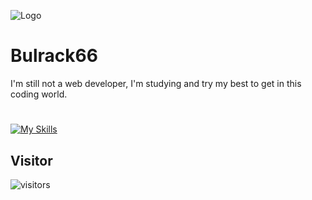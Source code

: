 ![Logo](<https://avatars.githubusercontent.com/u/113458279?s=400&u=cfec7071d3e55e1baaa5f9273048bb8cafb0ed0d&v=4>)

# Bulrack66

I'm still not a web developer, I'm studying and try my best to get in this coding world.

#

[![My Skills](https://skills.thijs.gg/icons?i=js,html,css)](https://skills.thijs.gg)

## Visitor

![visitors](https://visitor-badge.glitch.me/badge?page_id=page.id&left_color=green&right_color=red)
